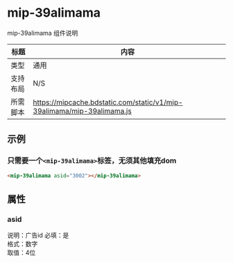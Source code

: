 ﻿# mip-39alimama

mip-39alimama 组件说明

标题|内容
----|----
类型|通用
支持布局|N/S
所需脚本|https://mipcache.bdstatic.com/static/v1/mip-39alimama/mip-39alimama.js

## 示例

### 只需要一个`<mip-39alimama>`标签，无须其他填充dom
```html
<mip-39alimama asid="3002"></mip-39alimama>
```

## 属性

### asid

说明：广告id
必填：是   
格式：数字    
取值：4位 



